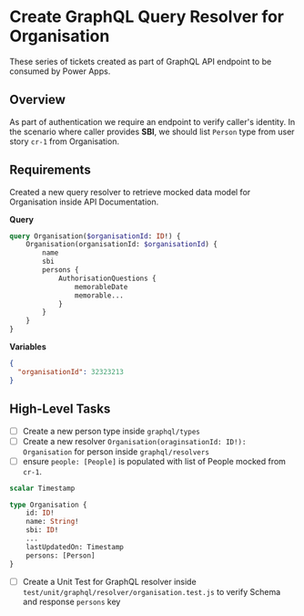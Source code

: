 # Create GraphQL Query Resolver for Organisation
These series of tickets created as part of GraphQL API endpoint to be consumed by Power Apps.

## Overview
As part of authentication we require an endpoint to verify caller's identity. In the scenario where caller provides __SBI__, 
we should list `Person` type from user story `cr-1` from Organisation. 


## Requirements
Created a new query resolver to retrieve mocked data model for Organisation inside API Documentation.

__Query__
```graphql
query Organisation($organisationId: ID!) {
    Organisation(organisationId: $organisationId) {
        name
        sbi
        persons {
            AuthorisationQuestions {
                memorableDate
                memorable...
            }
        }
    }
}

```

__Variables__
```json
{
  "organisationId": 32323213
}
```

## High-Level Tasks
* [ ] Create a new person type inside `graphql/types`
* [ ] Create a new resolver `Organisation(oraginsationId: ID!): Organisation` for person inside `graphql/resolvers`
* [ ] ensure `people: [People]` is populated with list of People mocked from `cr-1`. 

```graphql
scalar Timestamp

type Organisation {
    id: ID!
    name: String!
    sbi: ID!
    ...
    lastUpdatedOn: Timestamp
    persons: [Person]
}
```

* [ ] Create a Unit Test for GraphQL resolver inside `test/unit/graphql/resolver/organisation.test.js` to verify Schema and response `persons` key
